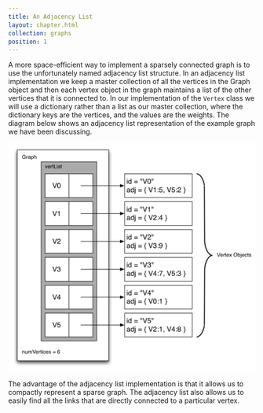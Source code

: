 ```yaml
---
title: An Adjacency List
layout: chapter.html
collection: graphs
position: 1
---
```


A more space-efficient way to implement a sparsely connected graph is to
use the unfortunately named adjacency list structure. In an adjacency list implementation we keep a
master collection of all the vertices in the Graph object and then each vertex
object in the graph maintains a list of the other vertices that it is
connected to. In our implementation of the `Vertex` class we will use a
dictionary rather than a list as our master collection, where the dictionary keys are the
vertices, and the values are the weights. The diagram below shows an
adjacency list representation of the example graph we have been discussing.

![An Adjacency List Representation of a Graph](figures/adjacency-list.png)

The advantage of the adjacency list implementation is that it allows us
to compactly represent a sparse graph. The adjacency list also allows us
to easily find all the links that are directly connected to a particular
vertex.
